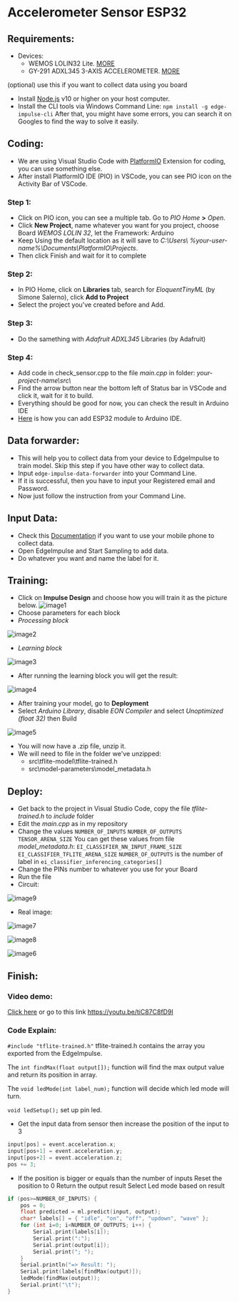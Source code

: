 # Accelerometer Sensor ESP32
## Requirements:
- Devices:
    - WEMOS LOLIN32 Lite. [MORE](https://diyprojects.io/deal-wemos-lolin32-lite-compact)
    - GY-291 ADXL345 3-AXIS ACCELEROMETER. [MORE](https://opencircuit.shop/Product/ADXL345-3-axis-Accelerometer-GY-291)

(optional) use this if you want to collect data using you board
- Install [Node.js](https://nodejs.org/) v10 or higher on your host computer.
- Install the CLI tools via Windows Command Line:
```npm install -g edge-impulse-cli```
After that, you might have some errors, you can search it on Googles to find the way to solve it easily.
## Coding:
- We are using Visual Studio Code with [PlatformIO](https://platformio.org) Extension for coding, you can use something else.
- After install PlatformIO IDE (PIO) in VSCode, you can see PIO icon on the Activity Bar of VSCode.
### Step 1:
- Click on PIO icon, you can see a multiple tab. Go to *PIO Home* **>** *Open*.
- Click **New Project**, name whatever you want for you project, choose Board *WEMOS LOLIN 32*, let the Framework: Arduino
- Keep Using the default location as it will save to *C:\Users\\ %your-user-name%\Documents\PlatformIO\Projects*.
- Then click Finish and wait for it to complete
### Step 2:
- In PIO Home, click on **Libraries** tab, search for *EloquentTinyML* (by Simone Salerno), click **Add to Project**
- Select the project you've created before and Add.
### Step 3:
- Do the samething with *Adafruit ADXL345* Libraries (by Adafruit)
### Step 4:
- Add code in check_sensor.cpp to the file *main.cpp* in folder: *your-project-name\\src\\* 
- Find the arrow button near the bottom left of Status bar in VSCode and click it, wait for it to build.
- Everything should be good for now, you can check the result in Arduino IDE
- [Here](https://randomnerdtutorials.com/installing-the-esp32-board-in-arduino-ide-windows-instructions/) is how you can add ESP32 module to Arduino IDE.

## Data forwarder:
- This will help you to collect data from your device to EdgeImpulse to train model. Skip this step if you have other way to collect data.
- Input ```edge-impulse-data-forwarder``` into your Command Line.
- If it is successful, then you have to input your Registered email and Password.
- Now just follow the instruction from your Command Line.

## Input Data:
- Check this [Documentation](https://docs.edgeimpulse.com/docs/using-your-mobile-phone) if you want to use your mobile phone to collect data.
- Open EdgeImpulse and Start Sampling to add data.
- Do whatever you want and name the label for it.

## Training:
- Click on **Impulse Design** and choose how you will train it as the picture below.
![image1](https://github.com/c0ldf1recsgo/accelerometer-sensor-esp32/blob/main/Images/image1.png)
- Choose parameters for each block
- *Processing block*

![image2](https://github.com/c0ldf1recsgo/accelerometer-sensor-esp32/blob/main/Images/image2.png)
- *Learning block*

![image3](https://github.com/c0ldf1recsgo/accelerometer-sensor-esp32/blob/main/Images/image3.png)
- After running the learning block you will get the result:

![image4](https://github.com/c0ldf1recsgo/accelerometer-sensor-esp32/blob/main/Images/image4.png)
- After training your model, go to **Deployment**
- Select *Arduino Library*, disable *EON Compiler* and select *Unoptimized (float 32)* then Build

![image5](https://github.com/c0ldf1recsgo/accelerometer-sensor-esp32/blob/main/Images/image5.png)
- You will now have a .zip file, unzip it.
- We will need to file in the folder we've unzipped:
    - src\tflite-model\tflite-trained.h
    - src\model-parameters\model_metadata.h

## Deploy:
- Get back to the project in Visual Studio Code, copy the file *tflite-trained.h* to *include* folder
- Edit the *main.cpp* as in my repository
- Change the values
```NUMBER_OF_INPUTS```
```NUMBER_OF_OUTPUTS```
```TENSOR_ARENA_SIZE```
You can get these values from file *model_metadata.h*:
```EI_CLASSIFIER_NN_INPUT_FRAME_SIZE  ```
```EI_CLASSIFIER_TFLITE_ARENA_SIZE```
```NUMBER_OF_OUTPUTS``` is the number of label in ```ei_classifier_inferencing_categories[]```
- Change the PINs number to whatever you use for your Board
- Run the file
- Circuit:

![image9](https://github.com/c0ldf1recsgo/accelerometer-sensor-esp32/blob/main/Images/image9.png)
- Real image:
 
![image7](https://github.com/c0ldf1recsgo/accelerometer-sensor-esp32/blob/main/Images/image7.jpg)

![image8](https://github.com/c0ldf1recsgo/accelerometer-sensor-esp32/blob/main/Images/image8.jpg)

![image6](https://github.com/c0ldf1recsgo/accelerometer-sensor-esp32/blob/main/Images/image6.jpg)
## Finish:
### Video demo:
[Click here](https://youtu.be/tiC87C8fD9I)
or go to this link https://youtu.be/tiC87C8fD9I
### Code Explain:
```#include "tflite-trained.h"``` tflite-trained.h contains the array you exported from the EdgeImpulse.

The ```int findMax(float output[]);``` function will find the max output value and return its position in array.

The ```void ledMode(int label_num);``` function will decide which led mode will turn.

```void ledSetup();``` set up pin led.
- Get the input data from sensor then increase the position of the input to 3
```c
input[pos] = event.acceleration.x;
input[pos+1] = event.acceleration.y;
input[pos+2] = event.acceleration.z;
pos += 3;
```
- If the position is bigger or equals than the number of inputs
    Reset the position to 0
    Return the output result
    Select Led mode based on result
```c
if (pos>=NUMBER_OF_INPUTS) {
    pos = 0;
    float predicted = ml.predict(input, output);
    char* labels[] = { "idle", "on", "off", "updown", "wave" };
    for (int i=0; i<NUMBER_OF_OUTPUTS; i++) {
        Serial.print(labels[i]);
        Serial.print(":");
        Serial.print(output[i]);
        Serial.print("; ");
    }
    Serial.println("=> Result: ");
    Serial.print(labels[findMax(output)]);
    ledMode(findMax(output));
    Serial.print("\t");
} 
```
